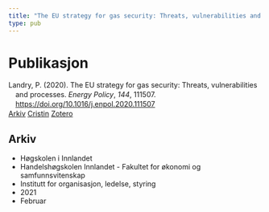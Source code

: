 ```yaml
---
title: "The EU strategy for gas security: Threats, vulnerabilities and processes"
type: pub
---
```

<h1>Publikasjon</h1>
<article id="csl-bib-container-ERT9UW27" class="csl-bib-container">
  <div class="csl-bib-body" style="line-height: 1.35; padding-left: 1em; text-indent:-1em;">
  <div class="csl-entry">Landry, P. (2020). The EU strategy for gas security: Threats, vulnerabilities and processes. <i>Energy Policy</i>, <i>144</i>, 111507. <a href="https://doi.org/10.1016/j.enpol.2020.111507">https://doi.org/10.1016/j.enpol.2020.111507</a></div>
</div>
  <div class="csl-bib-buttons">
    <a href="#taxonomy-article-ERT9UW27" class="csl-bib-button">Arkiv</a>
    <a href="https://app.cristin.no/results/show.jsf?id=1885576" alt="Cristin URL" class="csl-bib-button">Cristin</a>
    <a href="http://zotero.org/groups/5022929/items/ERT9UW27" alt="Zotero URL" class="csl-bib-button">Zotero</a>
  </div>
  <div id="csl-bib-meta-container-ERT9UW27"></div>
</article>
<div id="csl-bib-meta-ERT9UW27" class="csl-bib-meta">
  <article id="taxonomy-article-ERT9UW27" class="taxonomy-article">
    <h1>Arkiv</h1>
    <ul>
      <li>Høgskolen i Innlandet</li>
      <li>Handelshøgskolen Innlandet - Fakultet for økonomi og samfunnsvitenskap</li>
      <li>Institutt for organisasjon, ledelse, styring</li>
      <li>2021</li>
      <li>Februar</li>
    </ul>
  </article>
</div>
